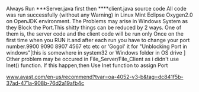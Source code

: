Always Run ***Server.java first then ****client.java source code
All code was run successfully (without any Warning) in Linux Mint Eclipse Oxygen2.0 on OpenJDK environment. 
The Problems may arise in Windows System as they Block the Port.This shitty things can be reduced by 2 ways.
One of them is, the server code and the client code will be run only Once on the first time when you RUN it.and after each run you have to change your port number.9900 9090 8907 4567 etc etc or 'Gogol' it for "Unblocking Port in windows"[this is somewhere in system32 or Windows folder in OS drive ] 
Other problem may be occured in File_Server/File_Client as i didn't  use Inet() function. If this happen,then Use Inet function to assign Port


www.avast.com/en-us/recommend?tvar=oa-4052-v3-b&tag=dc841f5b-37ad-471a-908b-76d2a19afb4c
